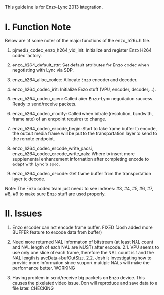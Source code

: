 This guideline is for Enzo-Lync 2013 integration.

I. Function Note
====
Below are of some notes of the major functions of the enzo_h264.h file.

1. pjmedia_codec_enzo_h264_vid_init: Initialize and register Enzo H264 codec factory.

2. enzo_h264_default_attr: Set default attributes for Enzo codec when negotiating with Lync via SDP.

3. enzo_h264_alloc_codec: Allocate Enzo encoder and decoder.

4. enzo_h264_codec_init: Initialize Enzo stuff (VPU, encoder, decoder,...).

5. enzo_h264_codec_open: Called after Enzo-Lync negotiation success. Ready to send/receive packets.

6. enzo_h264_codec_modify: Called when bitrate (resolution, bandwith, frame rate) of an endpoint requires to change.

7. enzo_h264_codec_encode_begin: Start to take frame buffer to encode, the output media frame will be put to the transportation layer to send to the remote endpoint.

8. enzo_h264_codec_encode_write_pacsi, enzo_h264_codec_encode_write_nals: Where to insert more supplemental enhancement information after completing encode to adapt with Lync's spec.

9. enzo_h264_codec_decode: Get frame buffer from the transportation layer to decode.

Note: The Enzo codec team just needs to see indexes: #3, #4, #5, #6, #7, #8, #9 to make sure Enzo stuff are used properly.

II. Issues
====
1. Enzo encoder can not encode frame buffer. FIXED (Josh added more BUFFER feature to encode data from buffer)

2. Need more returned NAL information of bitstream (at least NAL count and NAL length of each NAL are MUST) after encode.
2.1. VPU seems to use only one slice of each frame, therefore the NAL count is 1 and the NAL length is avcData->bufOutSize.
2.2. Josh is investigating how to provide more information since support multiple NALs will make the performance better. WORKING

3. Having problem in send/receive big packets on Enzo device. This causes the pixelated video issue. Don will reproduce and save data to a file later. CHECKING


